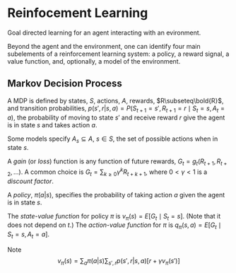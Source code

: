 # Reinfocement Learning

Goal directed learning for an agent interacting with an evironment.

Beyond the agent and the environment, one can identify four main
subelements of a reinforcement learning system: a policy, a reward signal,
a value function, and, optionally, a model of the environment.

## Markov Decision Process

A MDP is defined by states, $S$, actions, $A$, rewards, $R\subseteq\bold{R}$,
and transition probabilities, $p(s',r|s,a)
= P(S_{t+1} = s', R_{t+1} = r\mid S_t = s, A_t = a)$,
the probability of moving to state $s'$ and receive reward $r$ give
the agent is in state $s$ and takes action $a$.

Some models specify $A_s\subseteq A$, $s\in S$,
the set of possible actions when in state $s$.

A _gain_ (or _loss_) function is any function of future rewards, $G_t =
g_t(R_{t+1}, R_{t+2}, \ldots)$. A common choice is $G_t = \sum_{k\ge0}
\gamma^k R_{t + k + 1}$, where $0<\gamma<1$ is a _discount factor_.

A _policy_, $\pi(a|s)$, specifies the probability of taking action $a$
given the agent is in state $s$.

The _state-value function_ for policy $\pi$ is $v_\pi(s) = E[G_t\mid
S_t = s]$.  (Note that it does not depend on $t$.)  The _action-value
function_ for $\pi$ is $q_\pi(s,a) = E[G_t\mid S_t = s, A_t = a]$.

Note
$$
v_\pi(s) = \sum_a \pi(a|s) \sum_{s',r} p(s',r|s,a)[r + \gamma v_\pi(s')]
$$
